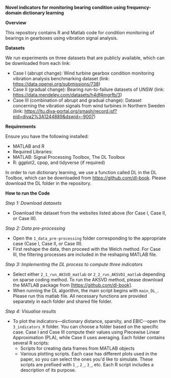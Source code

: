 **Novel indicators for monitoring bearing condition using frequency-domain dictionary learning**

**Overview**

This repository contains R and Matlab code for condition monitoring of bearings in gearboxes using vibration signal analysis. 

**Datasets**

We run experiments on three datasets that are publicly available, which can be downloaded from each link:
- Case I (abrupt change): Wind turbine gearbox condition monitoring vibration analysis benchmarking dataset (link: https://data.openei.org/submissions/738)
- Case II (gradual change): Bearing run-to-failure datasets of UNSW (link: https://data.mendeley.com/datasets/h4df4mgrfb/3)
- Case III (combination of abrupt and gradual change): Dataset concerning the vibration signals from wind turbines in Northern Sweden (link: https://ltu.diva-portal.org/smash/record.jsf?pid=diva2%3A1244889&dswid=-9007)


**Requirements**

Ensure you have the following installed:
- MATLAB and R 
- Required Libraries:
- MATLAB: Signal Processing Toolbox, The DL Toolbox
- R: ggplot2, cpop, and tidyverse (if required)

In order to run dictionary learning, we use a function called DL in the DL Toolbox, which can be downloaded from https://github.com/dl-book. Please download the DL folder in the repository.

**How to run the Code**

_Step 1: Download datasets_
- Download the dataset from the websites listed above (for Case I, Case II, or Case III).

_Step 2: Data pre-processing_
- Open the `1_data_pre-processing` folder corresponding to the appropriate case (Case I, Case II, or Case III).
- First reshape the data, then proceed with the Welch method. For Case III, the filtering processes are included in the reshaping MATLAB file.

_Step 3: Implementing the DL process to compute three indicators_
- Select either `2_1_run_AKSVD_matlab` or `2_2_run_AKSVD1_matlab` depending on sparse coding method. To run the AKSVD method, please download the MATLAB package from [https://github.com/dl-book].
- When running the DL algorithm, the main script begins with `main_DL_`. Please run this matlab file. All necessary functions are provided separately in each folder and shared file folder.

_Step 4: Visualise results_
- To plot the indicators—dictionary distance, sparsity, and EBIC--open the `3_indicators_R` folder. You can choose a folder based on the specific case. Case I and Case III compute their values using Piecewise Linear Approximation (PLA), while Case II uses averaging. Each folder contains several R scripts:
  - Scripts for creating data frames from MATLAB objects
  - Various plotting scripts. Each case has different plots used in the paper, so you can select the ones you'd like to simulate. These scripts are prefixed with `1_`, `2_`, `3_`, etc. Each R script includes a description of its purpose.
